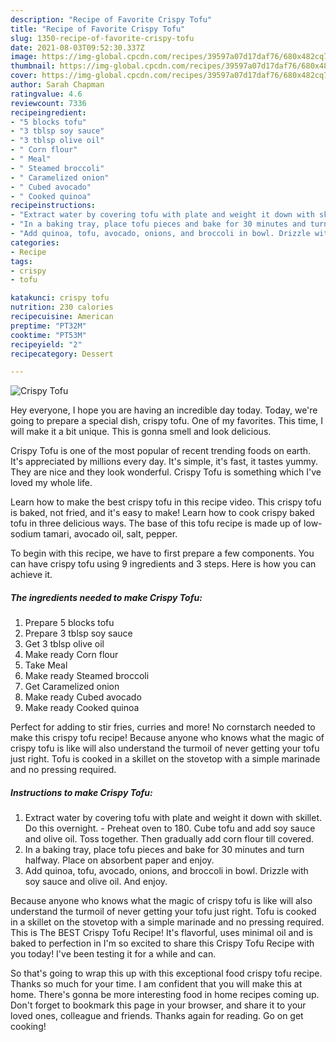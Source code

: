 ```yaml
---
description: "Recipe of Favorite Crispy Tofu"
title: "Recipe of Favorite Crispy Tofu"
slug: 1350-recipe-of-favorite-crispy-tofu
date: 2021-08-03T09:52:30.337Z
image: https://img-global.cpcdn.com/recipes/39597a07d17daf76/680x482cq70/crispy-tofu-recipe-main-photo.jpg
thumbnail: https://img-global.cpcdn.com/recipes/39597a07d17daf76/680x482cq70/crispy-tofu-recipe-main-photo.jpg
cover: https://img-global.cpcdn.com/recipes/39597a07d17daf76/680x482cq70/crispy-tofu-recipe-main-photo.jpg
author: Sarah Chapman
ratingvalue: 4.6
reviewcount: 7336
recipeingredient:
- "5 blocks tofu"
- "3 tblsp soy sauce"
- "3 tblsp olive oil"
- " Corn flour"
- " Meal"
- " Steamed broccoli"
- " Caramelized onion"
- " Cubed avocado"
- " Cooked quinoa"
recipeinstructions:
- "Extract water by covering tofu with plate and weight it down with skillet. Do this overnight.  Preheat oven to 180. Cube tofu and add soy sauce and olive oil. Toss together. Then gradually add corn flour till covered."
- "In a baking tray, place tofu pieces and bake for 30 minutes and turn halfway. Place on absorbent paper and enjoy."
- "Add quinoa, tofu, avocado, onions, and broccoli in bowl. Drizzle with soy sauce and olive oil. And enjoy."
categories:
- Recipe
tags:
- crispy
- tofu

katakunci: crispy tofu 
nutrition: 230 calories
recipecuisine: American
preptime: "PT32M"
cooktime: "PT53M"
recipeyield: "2"
recipecategory: Dessert

---
```



![Crispy Tofu](https://img-global.cpcdn.com/recipes/39597a07d17daf76/680x482cq70/crispy-tofu-recipe-main-photo.jpg)

Hey everyone, I hope you are having an incredible day today. Today, we're going to prepare a special dish, crispy tofu. One of my favorites. This time, I will make it a bit unique. This is gonna smell and look delicious.

Crispy Tofu is one of the most popular of recent trending foods on earth. It's appreciated by millions every day. It's simple, it's fast, it tastes yummy. They are nice and they look wonderful. Crispy Tofu is something which I've loved my whole life.

Learn how to make the best crispy tofu in this recipe video. This crispy tofu is baked, not fried, and it&#39;s easy to make! Learn how to cook crispy baked tofu in three delicious ways. The base of this tofu recipe is made up of low-sodium tamari, avocado oil, salt, pepper.


To begin with this recipe, we have to first prepare a few components. You can have crispy tofu using 9 ingredients and 3 steps. Here is how you can achieve it.

<!--inarticleads1-->

##### The ingredients needed to make Crispy Tofu:

1. Prepare 5 blocks tofu
1. Prepare 3 tblsp soy sauce
1. Get 3 tblsp olive oil
1. Make ready  Corn flour
1. Take  Meal
1. Make ready  Steamed broccoli
1. Get  Caramelized onion
1. Make ready  Cubed avocado
1. Make ready  Cooked quinoa


Perfect for adding to stir fries, curries and more! No cornstarch needed to make this crispy tofu recipe! Because anyone who knows what the magic of crispy tofu is like will also understand the turmoil of never getting your tofu just right. Tofu is cooked in a skillet on the stovetop with a simple marinade and no pressing required. 

<!--inarticleads2-->

##### Instructions to make Crispy Tofu:

1. Extract water by covering tofu with plate and weight it down with skillet. Do this overnight.  - Preheat oven to 180. Cube tofu and add soy sauce and olive oil. Toss together. Then gradually add corn flour till covered.
1. In a baking tray, place tofu pieces and bake for 30 minutes and turn halfway. Place on absorbent paper and enjoy.
1. Add quinoa, tofu, avocado, onions, and broccoli in bowl. Drizzle with soy sauce and olive oil. And enjoy.


Because anyone who knows what the magic of crispy tofu is like will also understand the turmoil of never getting your tofu just right. Tofu is cooked in a skillet on the stovetop with a simple marinade and no pressing required. This is The BEST Crispy Tofu Recipe! It&#39;s flavorful, uses minimal oil and is baked to perfection in I&#39;m so excited to share this Crispy Tofu Recipe with you today! I&#39;ve been testing it for a while and can. 

So that's going to wrap this up with this exceptional food crispy tofu recipe. Thanks so much for your time. I am confident that you will make this at home. There's gonna be more interesting food in home recipes coming up. Don't forget to bookmark this page in your browser, and share it to your loved ones, colleague and friends. Thanks again for reading. Go on get cooking!
